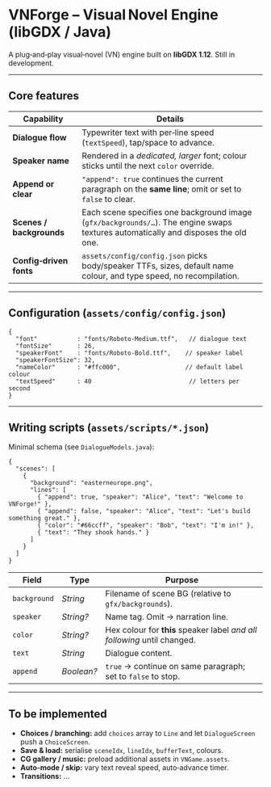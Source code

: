# VNForge – Visual Novel Engine (libGDX / Java)

A plug‑and‑play visual‑novel (VN) engine built on **libGDX 1.12**. Still in development.

---

## Core features

| Capability | Details |
|------------|---------|
| **Dialogue flow** | Typewriter text with per‑line speed (`textSpeed`), tap/space to advance. |
| **Speaker name** | Rendered in a *dedicated, larger* font; colour sticks until the next `color` override. |
| **Append or clear** | `"append": true` continues the current paragraph on the **same line**; omit or set to `false` to clear. |
| **Scenes / backgrounds** | Each scene specifies one background image (`gfx/backgrounds/…`). The engine swaps textures automatically and disposes the old one. |
| **Config‑driven fonts** | `assets/config/config.json` picks body/speaker TTFs, sizes, default name colour, and type speed, no recompilation. |

---

## Configuration (`assets/config/config.json`)

```jsonc
{
  "font"           : "fonts/Roboto-Medium.ttf",   // dialogue text
  "fontSize"       : 26,
  "speakerFont"    : "fonts/Roboto-Bold.ttf",    // speaker label
  "speakerFontSize": 32,
  "nameColor"      : "#ffc000",                  // default label colour
  "textSpeed"      : 40                           // letters per second
}
```

---

## Writing scripts (`assets/scripts/*.json`)

Minimal schema (see `DialogueModels.java`):

```jsonc
{
  "scenes": [
    {
      "background": "easterneurope.png",
      "lines": [
        { "append": true, "speaker": "Alice", "text": "Welcome to VNForge!" },
        { "append": false, "speaker": "Alice", "text": "Let's build something great." },
        { "color": "#66ccff", "speaker": "Bob", "text": "I'm in!" },
        { "text": "They shook hands." }
      ]
    }
  ]
}
```

Field | Type | Purpose
------|------|--------
`background` | *String* | Filename of scene BG (relative to `gfx/backgrounds`).
`speaker`    | *String?* | Name tag. Omit → narration line.
`color`      | *String?* | Hex colour for **this** speaker label *and all following* until changed.
`text`       | *String* | Dialogue content.
`append`     | *Boolean?* | `true` → continue on same paragraph; set to `false` to stop.

---

## To be implemented

* **Choices / branching:** add `choices` array to `Line` and let `DialogueScreen` push a `ChoiceScreen`.
* **Save & load:** serialise `sceneIdx`, `lineIdx`, `bufferText`, colours.
* **CG gallery / music:** preload additional assets in `VNGame.assets`.
* **Auto‑mode / skip:** vary text reveal speed, auto‑advance timer.
* **Transitions:** 
...

